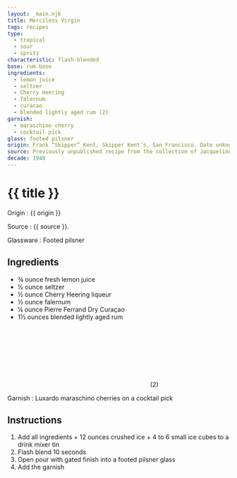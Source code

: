 ```yaml
---
layout: _main.njk
title: Merciless Virgin
tags: recipes
type:
  - tropical
  - sour
  - spritz
characteristic: flash-blended
base: rum base
ingredients:
  - lemon juice
  - seltzer
  - Cherry Heering
  - falernum
  - curacao
  - blended lightly aged rum (2)
garnish:
  - maraschino cherry
  - cocktail pick
glass: footed pilsner
origin: Frank “Skipper” Kent, Skipper Kent’s, San Francisco. Date unknown, between 1942 and 1967.
source: Previously unpublished recipe from the collection of Jacqueline Zumwalt
decade: 1940
---
```

<!-- markdownlint-disable MD025 -->
# {{ title }}
<!-- markdownlint-disable MD025 -->

Origin
  : {{ origin }}

Source
  : {{ source }}.

Glassware
  : Footed pilsner

## Ingredients

* &frac34; ounce fresh lemon juice
* &frac12; ounce seltzer
* &frac12; ounce Cherry Heering liqueur
* &frac12; ounce falernum
* &frac14; ounce Pierre Ferrand Dry Curaçao
* 1&frac12; ounces blended lightly aged rum<icon-l space="1em"><span class="with-icon"><svg class="icon"><use href="/assets/images/icons/circle-2.svg#circle-2"></use></svg><span class="sr-only">(2)</span></span></icon-l>

Garnish
  : Luxardo maraschino cherries on a cocktail pick

## Instructions

1. Add all ingredients + 12 ounces crushed ice + 4 to 6 small ice cubes to a drink mixer tin
2. Flash blend 10 seconds
3. Open pour with gated finish into a footed pilsner glass
4. Add the garnish
